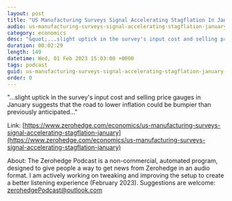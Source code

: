 ```yaml
---
layout: post
title: "US Manufacturing Surveys Signal Accelerating Stagflation In January"
audio: us-manufacturing-surveys-signal-accelerating-stagflation-january-0
category: economics
desc: "&quot;...slight uptick in the survey's input cost and selling price gauges in January suggests that the road to lower inflation could be bumpier than previously anticipated...&quot;"
duration: 00:02:29
length: 149
datetime: Wed, 01 Feb 2023 15:03:00 +0000
tags: podcast
guid: us-manufacturing-surveys-signal-accelerating-stagflation-january-0
order: 0
---
```

&quot;...slight uptick in the survey's input cost and selling price gauges in January suggests that the road to lower inflation could be bumpier than previously anticipated...&quot;

Link: [https://www.zerohedge.com/economics/us-manufacturing-surveys-signal-accelerating-stagflation-january](https://www.zerohedge.com/economics/us-manufacturing-surveys-signal-accelerating-stagflation-january)

About: The Zerohedge Podcast is a non-commercial, automated program, designed to give people a way to get news from Zerohedge in an audio format.  I am actively working on tweaking and improving the setup to create a better listening experience (February 2023).  Suggestions are welcome: [zerohedgePodcast@outlook.com](mailto:zerohedgePodcast@outlook.com)